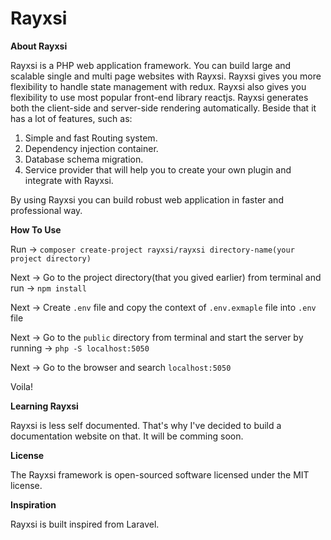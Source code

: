 # Rayxsi

**About Rayxsi**

Rayxsi is a PHP web application framework. You can build large and scalable single and multi page websites with Rayxsi. Rayxsi gives you more flexibility to handle state management with redux. Rayxsi also gives you flexibility to use most popular front-end library reactjs. Rayxsi generates both the client-side and server-side rendering automatically. Beside that it has a lot of features, such as:

1. Simple and fast Routing system.
2. Dependency injection container.
3. Database schema migration.
4. Service provider that will help you to create your own plugin and integrate with Rayxsi.

By using Rayxsi you can build robust web application in faster and professional way.

**How To Use**

Run -> `composer create-project rayxsi/rayxsi directory-name(your project directory)`

Next -> Go to the project directory(that you gived earlier) from terminal and run -> `npm install`

Next -> Create `.env` file and copy the context of `.env.exmaple` file into `.env` file

Next -> Go to the `public` directory from terminal and start the server by running -> `php -S localhost:5050`

Next -> Go to the browser and search `localhost:5050`

Voila!


**Learning Rayxsi**

Rayxsi is less self documented. That's why I've decided to build a documentation website on that. It will be comming soon.

**License**

The Rayxsi framework is open-sourced software licensed under the MIT license.

**Inspiration**

Rayxsi is built inspired from Laravel.
